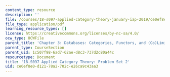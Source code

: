 ```yaml
---
content_type: resource
description: ''
file: /courses/18-s097-applied-category-theory-january-iap-2019/ce0ef8e0d12178a2702ce26ca9c43aa3_18-s097iap19ps2.pdf
file_type: application/pdf
learning_resource_types: []
license: https://creativecommons.org/licenses/by-nc-sa/4.0/
ocw_type: OCWFile
parent_title: 'Chapter 3: Databases: Categories, Functors, and (Co)Limits'
parent_type: CourseSection
parent_uid: 1c507f98-6ad7-62ae-d8c3-737d2c80a44c
resourcetype: Document
title: '18.S097 Applied Category Theory: Problem Set 2'
uid: ce0ef8e0-d121-78a2-702c-e26ca9c43aa3
---
```

